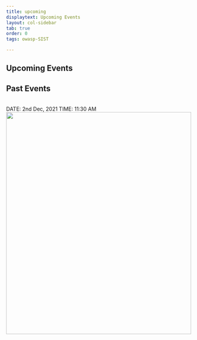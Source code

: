 ```yaml
---
title: upcoming
displaytext: Upcoming Events
layout: col-sidebar
tab: true
order: 0
tags: owasp-SIST

---
```


## Upcoming Events

## Past Events

<br>DATE: 2nd Dec, 2021
TIME: 11:30 AM</br>
<img src="https://raw.githubusercontent.com/OWASP/www-chapter-sathyabama-institute-of-science-and-technology/main/assets/images/OWASP%20POSTER.jpg" width="500" height="600"> 


